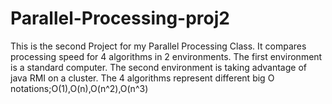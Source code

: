 <h1>Parallel-Processing-proj2</h1>
This is the second Project for my Parallel Processing Class. It compares processing speed for 4 algorithms in 2 environments. The first environment is a standard computer. The second environment is taking advantage of java RMI on a cluster. The 4 algorithms represent different big O notations;O(1),O(n),O(n^2),O(n^3)
